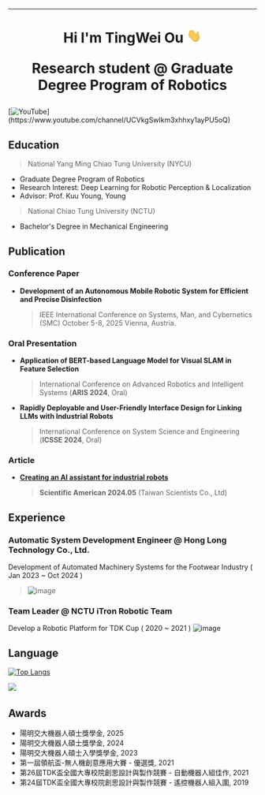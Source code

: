 <hr>
<h1 align="center">
  Hi I'm TingWei Ou <img src="https://raw.githubusercontent.com/ABSphreak/ABSphreak/master/gifs/Hi.gif" width="30px">
  <p>Research student @ Graduate Degree Program of Robotics</p>
</h1>

[![YouTube](https://img.shields.io/badge/youtube-%23FF0000.svg?&style=for-the-badge&logo=youtube&logoColor=white")](https://www.youtube.com/channel/UCVkgSwlkm3xhhxy1ayPU5oQ) 

## Education  
> National Yang Ming Chiao Tung University (NYCU)
- Graduate Degree Program of Robotics
- Research Interest: Deep Learning for Robotic Perception & Localization
- Advisor: Prof. Kuu Young, Young 

> National Chiao Tung University (NCTU)
- Bachelor's Degree in Mechanical Engineering
  
## Publication
### Conference Paper
  - **Development of an Autonomous Mobile Robotic System for Efficient and Precise Disinfection**
    > IEEE International Conference on Systems, Man, and Cybernetics (SMC) October 5-8, 2025 Vienna, Austria.

### Oral Presentation
  - **Application of BERT-based Language Model for Visual SLAM in Feature Selection**
    > International Conference on Advanced Robotics and Intelligent Systems (**ARIS 2024**, Oral)
  - **Rapidly Deployable and User-Friendly Interface Design for Linking LLMs with Industrial Robots**
    > International Conference on System Science and Engineering (**ICSSE 2024**, Oral)
    
### Article
  - **[Creating an AI assistant for industrial robots](https://www.scitw.cc/tags/sheng1-cheng2-shi4-AI)**
    >  **Scientific American 2024.05** (Taiwan Scientists Co., Ltd)

## Experience 
### Automatic System Development Engineer @ Hong Long Technology Co., Ltd.
Development of Automated Machinery Systems for the Footwear Industry ( Jan 2023 ~ Oct 2024 )
 > ![image](https://github.com/user-attachments/assets/df54d11a-1644-4492-a48c-f5cab274efe7)

### Team Leader @ NCTU iTron Robotic Team
Develop a Robotic Platform for TDK Cup ( 2020 ~ 2021 )
![image](https://github.com/user-attachments/assets/4ed9793a-47c3-4f68-aaef-a4708a1ed616)

## Language 
[![Top Langs](https://github-readme-stats.vercel.app/api/top-langs/?username=ouotingwei&hide=MakeFile,CMake,NASL,shell,fortran,cuda&layout=compact)](https://github.com/ouotingwei/ouotingwei/edit/main/README.md)

![](https://komarev.com/ghpvc/?username=ouotingwei)

## Awards 
- 陽明交大機器人碩士獎學金, 2025
- 陽明交大機器人碩士獎學金, 2024
- 陽明交大機器人碩士入學獎學金, 2023
- 第一屆領航盃-無人機創意應用大賽 - 優選獎, 2021
- 第26屆TDK盃全國大專校院創思設計與製作競賽 - 自動機器人組佳作, 2021
- 第24屆TDK盃全國大專校院創思設計與製作競賽 - 遙控機器人組入圍, 2019
